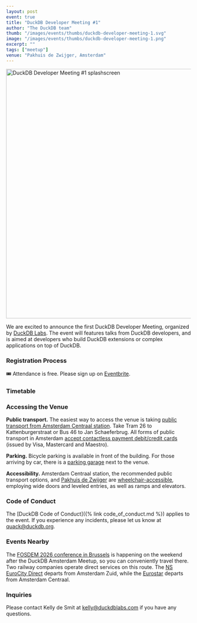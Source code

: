 ```yaml
---
layout: post
event: true
title: "DuckDB Developer Meeting #1"
author: "The DuckDB team"
thumb: "/images/events/thumbs/duckdb-developer-meeting-1.svg"
image: "/images/events/thumbs/duckdb-developer-meeting-1.png"
excerpt: ""
tags: ["meetup"]
venue: "Pakhuis de Zwijger, Amsterdam"
---
```


<img src="/images/events/thumbs/duckdb-developer-meeting-1.svg"
     alt="DuckDB Developer Meeting #1 splashscreen"
     width="680"
     />

We are excited to announce the first DuckDB Developer Meeting, organized by [DuckDB Labs](https://duckdblabs.com/).
The event will features talks from DuckDB developers, and is aimed at developers who build DuckDB extensions or complex applications on top of DuckDB.

### Registration Process

🎟️ Attendance is free. Please sign up on [Eventbrite]().

### Timetable



### Accessing the Venue

**Public transport.**
The easiest way to access the venue is taking [public transport from Amsterdam Centraal station](https://www.ns.nl/en/journeyplanner/#/?vertrek=Amsterdam%20Centraal&vertrektype=treinstation&aankomst=ChIJL4osDqgJxkcRjR_3yE9Ani0&aankomsttype=poi&aankomstlabel=Pakhuis%20de%20Zwijger&type=vertrek&tijd=2024-10-22T12:58&firstMileModality=PUBLIC_TRANSPORT&lastMileModality=WALK).
Take Tram 26 to Kattenburgerstraat or Bus 46 to Jan Schaeferbrug.
All forms of public transport in Amsterdam [accept contactless payment debit/credit cards](https://www.ovpay.nl/en) (issued by Visa, Mastercard and Maestro).

**Parking.**
Bicycle parking is available in front of the building.
For those arriving by car, there is a [parking garage](https://www.apcoa.nl/parkeerplaats/amsterdam/parkeergarage-de-loodsen/) next to the venue.

**Accessibility.** Amsterdam Centraal station, the recommended public transport options, and [Pakhuis de Zwijger](https://www.iamsterdam.com/en/travel-stay/accessibility/public-transportation) are [wheelchair-accessible](https://www.ableamsterdam.com/public-transportation), employing wide doors and leveled entries, as well as ramps and elevators.

### Code of Conduct

The [DuckDB Code of Conduct]({% link code_of_conduct.md %}) applies to the event.
If you experience any incidents, please let us know at <quack@duckdb.org>.

### Events Nearby

The [FOSDEM 2026 conference in Brussels](https://fosdem.org/2026/) is happening on the weekend after the DuckDB Amsterdam Meetup, so you can conveniently travel there.
Two railway companies operate direct services on this route.
The [NS EuroCity Direct](https://www.nsinternational.com/en/train/amsterdam-brussels) departs from Amsterdam Zuid,
while the [Eurostar](https://www.eurostar.com/rw-en/train/amsterdam-to-brussels) departs from Amsterdam Centraal.

### Inquiries

Please contact Kelly de Smit at [kelly@duckdblabs.com](mailto:kelly@duckdblabs.com) if you have any questions.
